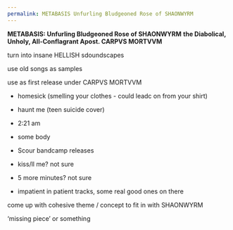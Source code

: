 ```yaml
---
permalink: METABASIS Unfurling Bludgeoned Rose of SHAONWYRM
---
```

**METABASIS: Unfurling Bludgeoned Rose of SHAONWYRM**
**the Diabolical, Unholy, All-Conflagrant Apost. CARPVS MORTVVM**


turn into insane HELLISH sdoundscapes 

use old songs as samples 

use as first release under CARPVS MORTVVM 


- homesick (smelling your clothes - could leadc on from your shirt)
- haunt me (teen suicide cover)
- 2:21 am 
- some body 
- Scour bandcamp releases 


- kiss/ll me? not sure 
- 5 more minutes? not sure 


- impatient in patient tracks, some real good ones on there 


come up with cohesive theme / concept to fit in with SHAONWYRM 

‘missing piece’ or something